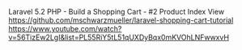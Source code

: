 Laravel 5.2 PHP - Build a Shopping Cart - #2 Product Index View
https://github.com/mschwarzmueller/laravel-shopping-cart-tutorial
https://www.youtube.com/watch?v=56TizEw2LgI&list=PL55RiY5tL51qUXDyBqx0mKVOhLNFwwxvH
